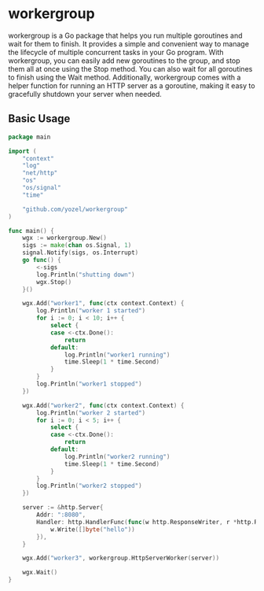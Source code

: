 # workergroup

workergroup is a Go package that helps you run multiple goroutines and wait for them to finish. It provides a simple and convenient way to manage the lifecycle of multiple concurrent tasks in your Go program. With workergroup, you can easily add new goroutines to the group, and stop them all at once using the Stop method. You can also wait for all goroutines to finish using the Wait method. Additionally, workergroup comes with a helper function for running an HTTP server as a goroutine, making it easy to gracefully shutdown your server when needed.

## Basic Usage

```go
package main

import (
	"context"
	"log"
	"net/http"
	"os"
	"os/signal"
	"time"

	"github.com/yozel/workergroup"
)

func main() {
	wgx := workergroup.New()
	sigs := make(chan os.Signal, 1)
	signal.Notify(sigs, os.Interrupt)
	go func() {
		<-sigs
		log.Println("shutting down")
		wgx.Stop()
	}()

	wgx.Add("worker1", func(ctx context.Context) {
		log.Println("worker 1 started")
		for i := 0; i < 10; i++ {
			select {
			case <-ctx.Done():
				return
			default:
				log.Println("worker1 running")
				time.Sleep(1 * time.Second)
			}
		}
		log.Println("worker1 stopped")
	})

	wgx.Add("worker2", func(ctx context.Context) {
		log.Println("worker 2 started")
		for i := 0; i < 5; i++ {
			select {
			case <-ctx.Done():
				return
			default:
				log.Println("worker2 running")
				time.Sleep(1 * time.Second)
			}
		}
		log.Println("worker2 stopped")
	})

	server := &http.Server{
		Addr: ":8080",
		Handler: http.HandlerFunc(func(w http.ResponseWriter, r *http.Request) {
			w.Write([]byte("hello"))
		}),
	}

	wgx.Add("worker3", workergroup.HttpServerWorker(server))

	wgx.Wait()
}
```